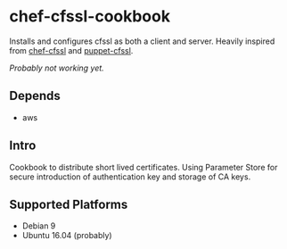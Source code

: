 # chef-cfssl-cookbook

Installs and configures cfssl as both a client and server. Heavily inspired from
[chef-cfssl](https://github.com/onetwotrip/chef-cfssl) and [puppet-cfssl](https://github.com/rehanone/puppet-cfssl).

*Probably not working yet.*

## Depends
- aws

## Intro
Cookbook to distribute short lived certificates. Using Parameter Store for secure introduction of authentication key and
storage of CA keys.

## Supported Platforms
- Debian 9
- Ubuntu 16.04 (probably)
